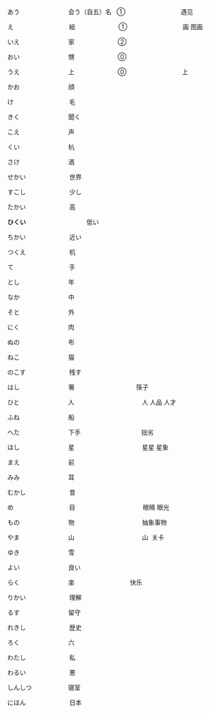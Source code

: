 あう                            会う（自五）名   ①                                遇见

え                                絵                         ①                                画 图画

いえ                            家                         ②                               

おい                            甥                         ⓪

うえ                            上                         ⓪                                上

かお                            顔                        

け                                毛

きく                            聞く                    

こえ                            声

くい                            杭          

さけ                            酒

せかい                         世界

すこし                         少し

たかい                         高

**ひくい**                                   低い

ちかい                         近い

つくえ                         机

て                                手

とし                            年

なか                            中

そと                            外                               

にく                            肉                               

ぬの                            布

ねこ                            猫

のこす                         残す

はし                            箸                                　筷子

ひと                            人                                       人 人品 人才

ふね                            船                 

へた                            下手                                   拙劣

ほし                            星                                       星星 星象

まえ                            前                                      

みみ                            耳                                      

むかし                         昔

め                                目                                       眼睛 眼光

もの                            物                                       抽象事物

やま                            山                                       山  关卡

ゆき                            雪

よい                            良い

らく                            楽                                快乐

りかい                         理解                           

るす                            留守                    

れきし                         歴史                           

ろく                            六

わたし                         私                               

わるい                         悪　

しんしつ                     寝室

にほん                         日本